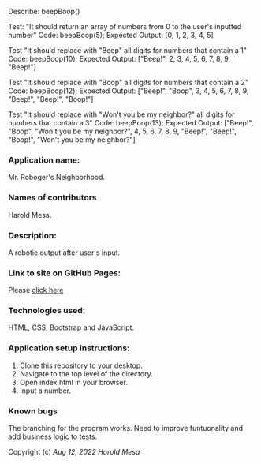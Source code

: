 Describe: beepBoop()

Test: "It should return an array of numbers from 0 to the user's inputted number"
Code: beepBoop(5);
Expected Output: [0, 1, 2, 3, 4, 5]

Test "It should replace with "Beep" all digits for numbers that contain a 1"
Code: beepBoop(10);
Expected Output: ["Beep!", 2, 3, 4, 5, 6, 7, 8, 9, "Beep!"]

Test "It should replace with "Boop" all digits for numbers that contain a 2"
Code: beepBoop(12);
Expected Output: ["Beep!", "Boop", 3, 4, 5, 6, 7, 8, 9, "Beep!", "Beep!", "Boop!"]

Test "It should replace with "Won't you be my neighbor?" all digits for numbers that contain a 3"
Code: beepBoop(13);
Expected Output: ["Beep!", "Boop", "Won't you be my neighbor?", 4, 5, 6, 7, 8, 9, "Beep!", "Beep!", "Boop!", "Won't you be my neighbor?"]

### Application name:
Mr. Roboger's Neighborhood.

### Names of contributors
Harold Mesa. 

### Description:
A robotic output after user's input.

### Link to site on GitHub Pages:
Please [click here](https://curiousmockingbird.github.io/mr.Roboger/)

### Technologies used:
HTML, CSS, Bootstrap and JavaScript.

### Application setup instructions:
1. Clone this repository to your desktop.
2. Navigate to the top level of the directory.
3. Open index.html in your browser.
4. Input a number.
   

### Known bugs
The branching for the program works. Need to improve funtuonality and add business logic to tests. 

Copyright (c) _Aug 12, 2022_ _Harold Mesa_
